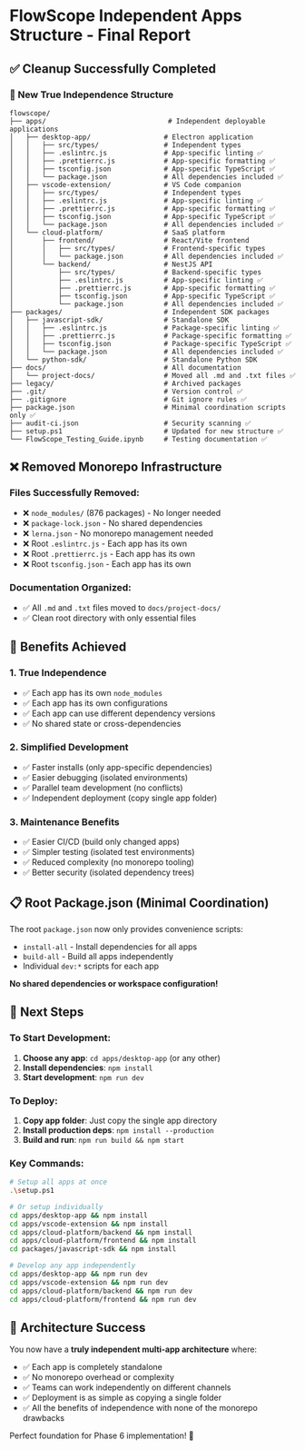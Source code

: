 # FlowScope Independent Apps Structure - Final Report

## ✅ **Cleanup Successfully Completed**

### **🚀 New True Independence Structure**

```
flowscope/
├── apps/                              # Independent deployable applications
│   ├── desktop-app/                  # Electron application
│   │   ├── src/types/                # Independent types
│   │   ├── .eslintrc.js              # App-specific linting ✅
│   │   ├── .prettierrc.js            # App-specific formatting ✅
│   │   ├── tsconfig.json             # App-specific TypeScript ✅
│   │   └── package.json              # All dependencies included ✅
│   ├── vscode-extension/             # VS Code companion
│   │   ├── src/types/                # Independent types
│   │   ├── .eslintrc.js              # App-specific linting ✅
│   │   ├── .prettierrc.js            # App-specific formatting ✅
│   │   ├── tsconfig.json             # App-specific TypeScript ✅
│   │   └── package.json              # All dependencies included ✅
│   └── cloud-platform/               # SaaS platform
│       ├── frontend/                 # React/Vite frontend
│       │   ├── src/types/            # Frontend-specific types
│       │   └── package.json          # All dependencies included ✅
│       └── backend/                  # NestJS API
│           ├── src/types/            # Backend-specific types
│           ├── .eslintrc.js          # App-specific linting ✅
│           ├── .prettierrc.js        # App-specific formatting ✅
│           ├── tsconfig.json         # App-specific TypeScript ✅
│           └── package.json          # All dependencies included ✅
├── packages/                         # Independent SDK packages
│   ├── javascript-sdk/               # Standalone SDK
│   │   ├── .eslintrc.js              # Package-specific linting ✅
│   │   ├── .prettierrc.js            # Package-specific formatting ✅
│   │   ├── tsconfig.json             # Package-specific TypeScript ✅
│   │   └── package.json              # All dependencies included ✅
│   └── python-sdk/                   # Standalone Python SDK
├── docs/                             # All documentation
│   └── project-docs/                 # Moved all .md and .txt files ✅
├── legacy/                           # Archived packages
├── .git/                             # Version control ✅
├── .gitignore                        # Git ignore rules ✅
├── package.json                      # Minimal coordination scripts only ✅
├── audit-ci.json                     # Security scanning ✅
├── setup.ps1                         # Updated for new structure ✅
└── FlowScope_Testing_Guide.ipynb     # Testing documentation ✅
```

## ❌ **Removed Monorepo Infrastructure**

### **Files Successfully Removed:**
- ❌ `node_modules/` (876 packages) - No longer needed
- ❌ `package-lock.json` - No shared dependencies
- ❌ `lerna.json` - No monorepo management needed
- ❌ Root `.eslintrc.js` - Each app has its own
- ❌ Root `.prettierrc.js` - Each app has its own  
- ❌ Root `tsconfig.json` - Each app has its own

### **Documentation Organized:**
- ✅ All `.md` and `.txt` files moved to `docs/project-docs/`
- ✅ Clean root directory with only essential files

## 🎯 **Benefits Achieved**

### **1. True Independence**
- ✅ Each app has its own `node_modules`
- ✅ Each app has its own configurations
- ✅ Each app can use different dependency versions
- ✅ No shared state or cross-dependencies

### **2. Simplified Development**
- ✅ Faster installs (only app-specific dependencies)
- ✅ Easier debugging (isolated environments)
- ✅ Parallel team development (no conflicts)
- ✅ Independent deployment (copy single app folder)

### **3. Maintenance Benefits**
- ✅ Easier CI/CD (build only changed apps)
- ✅ Simpler testing (isolated test environments)
- ✅ Reduced complexity (no monorepo tooling)
- ✅ Better security (isolated dependency trees)

## 📋 **Root Package.json (Minimal Coordination)**

The root `package.json` now only provides convenience scripts:
- `install-all` - Install dependencies for all apps
- `build-all` - Build all apps independently
- Individual `dev:*` scripts for each app

**No shared dependencies or workspace configuration!**

## 🚀 **Next Steps**

### **To Start Development:**
1. **Choose any app**: `cd apps/desktop-app` (or any other)
2. **Install dependencies**: `npm install`
3. **Start development**: `npm run dev`

### **To Deploy:**
1. **Copy app folder**: Just copy the single app directory
2. **Install production deps**: `npm install --production`
3. **Build and run**: `npm run build && npm start`

### **Key Commands:**
```bash
# Setup all apps at once
.\setup.ps1

# Or setup individually
cd apps/desktop-app && npm install
cd apps/vscode-extension && npm install
cd apps/cloud-platform/backend && npm install
cd apps/cloud-platform/frontend && npm install
cd packages/javascript-sdk && npm install

# Develop any app independently
cd apps/desktop-app && npm run dev
cd apps/vscode-extension && npm run dev
cd apps/cloud-platform/backend && npm run dev
cd apps/cloud-platform/frontend && npm run dev
```

## 🎉 **Architecture Success**

You now have a **truly independent multi-app architecture** where:
- ✅ Each app is completely standalone
- ✅ No monorepo overhead or complexity
- ✅ Teams can work independently on different channels
- ✅ Deployment is as simple as copying a single folder
- ✅ All the benefits of independence with none of the monorepo drawbacks

Perfect foundation for Phase 6 implementation! 🚀
